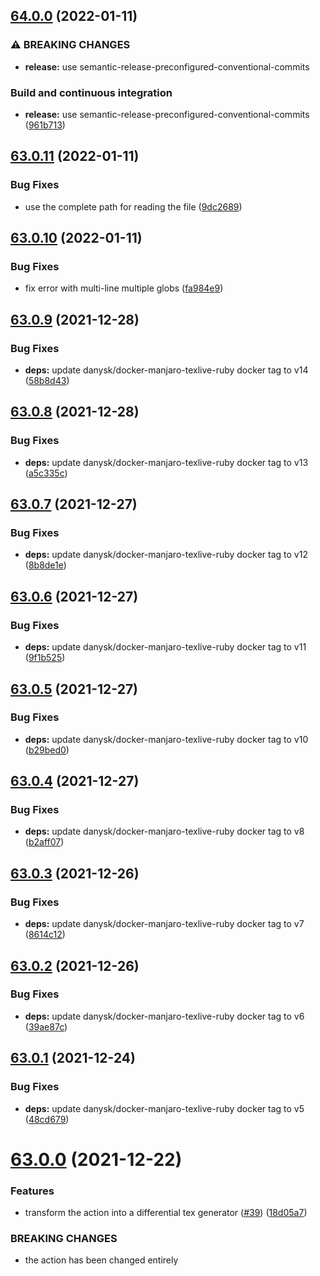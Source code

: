 ## [64.0.0](https://github.com/DanySK/auto-latexdiff/compare/63.0.11...64.0.0) (2022-01-11)


### ⚠ BREAKING CHANGES

* **release:** use semantic-release-preconfigured-conventional-commits

### Build and continuous integration

* **release:** use semantic-release-preconfigured-conventional-commits ([961b713](https://github.com/DanySK/auto-latexdiff/commit/961b7139040fb7d33acf89469feddff135b9f017))

## [63.0.11](https://github.com/DanySK/auto-latexdiff/compare/63.0.10...63.0.11) (2022-01-11)


### Bug Fixes

* use the complete path for reading the file ([9dc2689](https://github.com/DanySK/auto-latexdiff/commit/9dc2689f87fb38f039aba9343919a00dc4078561))

## [63.0.10](https://github.com/DanySK/auto-latexdiff/compare/63.0.9...63.0.10) (2022-01-11)


### Bug Fixes

* fix error with multi-line multiple globs ([fa984e9](https://github.com/DanySK/auto-latexdiff/commit/fa984e948f895fa9e1f286f1379c9f8b78a80f86))

## [63.0.9](https://github.com/DanySK/auto-latexdiff/compare/63.0.8...63.0.9) (2021-12-28)


### Bug Fixes

* **deps:** update danysk/docker-manjaro-texlive-ruby docker tag to v14 ([58b8d43](https://github.com/DanySK/auto-latexdiff/commit/58b8d43ec63e1a4b561d1902110a4dcb62a1067a))

## [63.0.8](https://github.com/DanySK/auto-latexdiff/compare/63.0.7...63.0.8) (2021-12-28)


### Bug Fixes

* **deps:** update danysk/docker-manjaro-texlive-ruby docker tag to v13 ([a5c335c](https://github.com/DanySK/auto-latexdiff/commit/a5c335cf2084f1ffba71579cad6e5b49ce1df948))

## [63.0.7](https://github.com/DanySK/auto-latexdiff/compare/63.0.6...63.0.7) (2021-12-27)


### Bug Fixes

* **deps:** update danysk/docker-manjaro-texlive-ruby docker tag to v12 ([8b8de1e](https://github.com/DanySK/auto-latexdiff/commit/8b8de1e51c59cc2602c83826c73a0a4b243d52aa))

## [63.0.6](https://github.com/DanySK/auto-latexdiff/compare/63.0.5...63.0.6) (2021-12-27)


### Bug Fixes

* **deps:** update danysk/docker-manjaro-texlive-ruby docker tag to v11 ([9f1b525](https://github.com/DanySK/auto-latexdiff/commit/9f1b525b1fc61d0cee300bd0e8fe6e8b1a8252c3))

## [63.0.5](https://github.com/DanySK/auto-latexdiff/compare/63.0.4...63.0.5) (2021-12-27)


### Bug Fixes

* **deps:** update danysk/docker-manjaro-texlive-ruby docker tag to v10 ([b29bed0](https://github.com/DanySK/auto-latexdiff/commit/b29bed045be231d97ad5eab7481b56863893f3a3))

## [63.0.4](https://github.com/DanySK/auto-latexdiff/compare/63.0.3...63.0.4) (2021-12-27)


### Bug Fixes

* **deps:** update danysk/docker-manjaro-texlive-ruby docker tag to v8 ([b2aff07](https://github.com/DanySK/auto-latexdiff/commit/b2aff076f50e9e72bd072f9bc4a3a6cf1d4c4416))

## [63.0.3](https://github.com/DanySK/auto-latexdiff/compare/63.0.2...63.0.3) (2021-12-26)


### Bug Fixes

* **deps:** update danysk/docker-manjaro-texlive-ruby docker tag to v7 ([8614c12](https://github.com/DanySK/auto-latexdiff/commit/8614c12699714b1b58d0661af74a89b50aec4c4e))

## [63.0.2](https://github.com/DanySK/auto-latexdiff/compare/63.0.1...63.0.2) (2021-12-26)


### Bug Fixes

* **deps:** update danysk/docker-manjaro-texlive-ruby docker tag to v6 ([39ae87c](https://github.com/DanySK/auto-latexdiff/commit/39ae87c974f7442b7879300f3e68a2ad7c20f82f))

## [63.0.1](https://github.com/DanySK/auto-latexdiff/compare/63.0.0...63.0.1) (2021-12-24)


### Bug Fixes

* **deps:** update danysk/docker-manjaro-texlive-ruby docker tag to v5 ([48cd679](https://github.com/DanySK/auto-latexdiff/commit/48cd6791d90826d04226c94ca1544db31e86a287))

# [63.0.0](https://github.com/DanySK/auto-latexdiff/compare/62.20211219.1847...63.0.0) (2021-12-22)


### Features

* transform the action into a differential tex generator ([#39](https://github.com/DanySK/auto-latexdiff/issues/39)) ([18d05a7](https://github.com/DanySK/auto-latexdiff/commit/18d05a7594a7da4238b15a155383d222d14e6391))


### BREAKING CHANGES

* the action has been changed entirely
